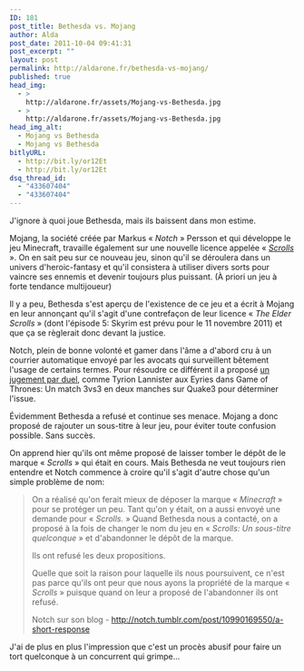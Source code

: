 ```yaml
---
ID: 181
post_title: Bethesda vs. Mojang
author: Alda
post_date: 2011-10-04 09:41:31
post_excerpt: ""
layout: post
permalink: http://aldarone.fr/bethesda-vs-mojang/
published: true
head_img:
  - >
    http://aldarone.fr/assets/Mojang-vs-Bethesda.jpg
  - >
    http://aldarone.fr/assets/Mojang-vs-Bethesda.jpg
head_img_alt:
  - Mojang vs Bethesda
  - Mojang vs Bethesda
bitlyURL:
  - http://bit.ly/or12Et
  - http://bit.ly/or12Et
dsq_thread_id:
  - "433607404"
  - "433607404"
---
```

J'ignore à quoi joue Bethesda, mais ils baissent dans mon estime.

Mojang, la société créée par Markus « <em>Notch</em> » Persson et qui développe le jeu Minecraft, travaille également sur une nouvelle licence appelée « <em><a href="http://scrolls.com/">Scrolls</a></em> ». On en sait peu sur ce nouveau jeu, sinon qu'il se déroulera dans un univers d'heroic-fantasy et qu'il consistera à utiliser divers sorts pour vaincre ses ennemis et devenir toujours plus puissant. (À priori un jeu à forte tendance multijoueur)

Il y a peu, Bethesda s'est aperçu de l'existence de ce jeu et a écrit à Mojang en leur annonçant qu'il s'agit d'une contrefaçon de leur licence « <em>The Elder Scrolls</em> » (dont l'épisode 5: Skyrim est prévu pour le 11 novembre 2011) et que ça se règlerait donc devant la justice.

Notch, plein de bonne volonté et gamer dans l'âme a d'abord cru à un courrier automatique envoyé par les avocats qui surveillent bêtement l'usage de certains termes. Pour résoudre ce différent il a proposé <a href="http://notch.tumblr.com/post/9038258448/hey-bethesda-lets-settle-this">un jugement par duel</a>, comme Tyrion Lannister aux Eyries dans Game of Thrones: Un match 3vs3 en deux manches sur Quake3 pour déterminer l'issue.

Évidemment Bethesda a refusé et continue ses menace. Mojang a donc proposé de rajouter un sous-titre à leur jeu, pour éviter toute confusion possible. Sans succès.

On apprend hier qu'ils ont même proposé de laisser tomber le dépôt de le marque « <em>Scrolls</em> » qui était en cours. Mais Bethesda ne veut toujours rien entendre et Notch commence à croire qu'il s'agit d'autre chose qu'un simple problème de nom:

<blockquote>On a réalisé qu'on ferait mieux de déposer la marque « <em>Minecraft</em> » pour se protéger un peu. Tant qu'on y était, on a aussi envoyé une demande pour « <em>Scrolls.</em> » Quand Bethesda nous a contacté, on a proposé à la fois de changer le nom du jeu en « <em>Scrolls: Un sous-titre quelconque</em> » et d'abandonner le dépôt de la marque.

Ils ont refusé les deux propositions.

Quelle que soit la raison pour laquelle ils nous poursuivent, ce n'est pas parce qu'ils ont peur que nous ayons la propriété de la marque « <em>Scrolls</em> » puisque quand on leur a proposé de l'abandonner ils ont refusé.

Notch sur son blog - <a href="http://notch.tumblr.com/post/10990169550/a-short-response">http://notch.tumblr.com/post/10990169550/a-short-response</a></blockquote>

J'ai de plus en plus l'impression que c'est un procès abusif pour faire un tort quelconque à un concurrent qui grimpe...